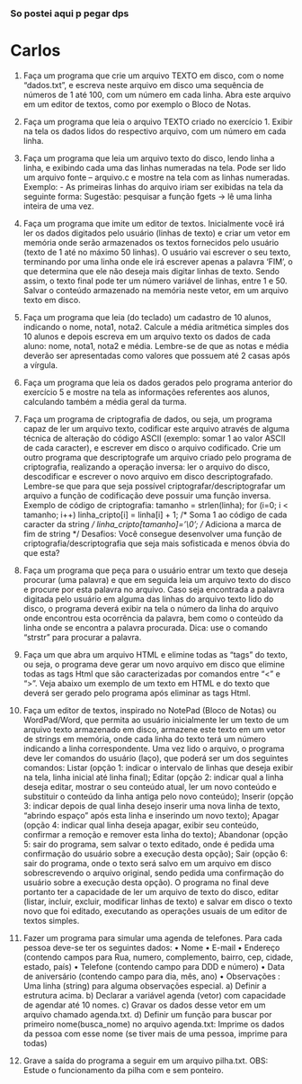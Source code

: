 <h3>So postei aqui p pegar dps</h3>

# Carlos

1.	Faça um programa que crie um arquivo TEXTO em disco, com o nome “dados.txt”, e escreva neste arquivo em disco uma sequência de números de 1 até 100, com um número em cada linha. Abra este arquivo em um editor de textos, como por exemplo o Bloco de Notas.

2.	Faça um programa que leia o arquivo TEXTO criado no exercício 1. Exibir na tela os dados lidos do respectivo arquivo, com um número em cada linha.

3. Faça um programa que leia um arquivo texto do disco, lendo linha a linha, e exibindo cada uma das
linhas numeradas na tela. Pode ser lido um arquivo fonte – arquivo.c e mostre na tela com as linhas numeradas. Exemplo: - As primeiras linhas do arquivo iriam ser exibidas na tela da seguinte forma:
Sugestão: pesquisar a função fgets -> lê uma linha inteira de uma vez.

4. Faça um programa que imite um editor de textos. Inicialmente você irá ler os dados digitados pelo
usuário (linhas de texto) e criar um vetor em memória onde serão armazenados os textos fornecidos
pelo usuário (texto de 1 até no máximo 50 linhas). O usuário vai escrever o seu texto, terminando por
uma linha onde ele irá escrever apenas a palavra ‘FIM’, o que determina que ele não deseja mais
digitar linhas de texto. Sendo assim, o texto final pode ter um número variável de linhas, entre 1 e 50.
Salvar o conteúdo armazenado na memória neste vetor, em um arquivo texto em disco. 

5. Faça um programa que leia (do teclado) um cadastro de 10 alunos, indicando o nome, nota1, nota2.
 Calcule a média aritmética simples dos 10 alunos e depois escreva em um arquivo texto os dados de
cada aluno: nome, nota1, nota2 e média. Lembre-se de que as notas e média deverão ser apresentadas como valores que possuem até 2 casas após a vírgula.

6. Faça um programa que leia os dados gerados pelo programa anterior do exercício 5 e mostre na tela as
informações referentes aos alunos, calculando também a média geral da turma.

7. Faça um programa de criptografia de dados, ou seja, um programa capaz de ler um arquivo texto,
codificar este arquivo através de alguma técnica de alteração do código ASCII (exemplo: somar 1 ao
valor ASCII de cada caracter), e escrever em disco o arquivo codificado. Crie um outro programa que
descriptografe um arquivo criado pelo programa de criptografia, realizando a operação inversa: ler o
arquivo do disco, descodificar e escrever o novo arquivo em disco descriptografado. Lembre-se que
para que seja possível criptografar/descriptografar um arquivo a função de codificação deve possuir
uma função inversa. Exemplo de código de criptografia:
tamanho = strlen(linha);
for (i=0; i < tamanho; i++)
linha_cripto[i] = linha[i] + 1; /* Soma 1 ao código de cada caracter da string */
linha_cripto[tamanho]=’\0’; /* Adiciona a marca de fim de string */
Desafios: Você consegue desenvolver uma função de criptografia/descriptografia que seja mais
sofisticada e menos óbvia do que esta?


8. Faça um programa que peça para o usuário entrar um texto que deseja procurar (uma palavra) e que em
seguida leia um arquivo texto do disco e procure por esta palavra no arquivo. Caso seja encontrada a
palavra digitada pelo usuário em alguma das linhas do arquivo texto lido do disco, o programa deverá
exibir na tela o número da linha do arquivo onde encontrou esta ocorrência da palavra, bem como o
conteúdo da linha onde se encontra 
a palavra procurada. Dica: use o comando “strstr” para procurar a palavra.


9. Faça um que abra um arquivo HTML e elimine todas as “tags” do texto, ou seja, o programa deve gerar um novo arquivo em disco que elimine todas as tags Html que são caracterizadas por comandos entre “<” e “>”. Veja abaixo um exemplo de um texto em HTML e do texto que deverá ser gerado pelo programa após eliminar as tags Html.

10. Faça um editor de textos, inspirado no NotePad (Bloco de Notas) ou WordPad/Word, que permita ao usuário inicialmente ler um texto de um arquivo texto armazenado em disco, armazene este texto em um vetor de strings em memória, onde cada linha do texto terá um número indicando a linha correspondente. Uma vez lido o arquivo, o programa deve ler comandos do usuário (laço), que poderá ser um dos seguintes comandos: Listar (opção 1: indicar o intervalo de linhas que deseja exibir na tela, linha inicial até linha final); Editar (opção 2: indicar qual a linha deseja editar, mostrar o seu conteúdo atual, ler um novo conteúdo e substituir o conteúdo da linha antiga pelo novo conteúdo); Inserir (opção 3: indicar depois de qual linha desejo inserir uma nova linha de texto, “abrindo espaço”  após esta linha e inserindo um novo texto); Apagar (opção 4: indicar qual linha deseja apagar, exibir seu conteúdo, confirmar a remoção e remover esta linha do texto); Abandonar (opção 5: sair do programa, sem salvar o texto editado, onde é pedida uma confirmação do usuário sobre a execução desta opção); Sair (opção 6: sair do programa, onde o texto será salvo em um arquivo em disco sobrescrevendo o arquivo original, sendo pedida uma confirmação do usuário sobre a execução desta opção). O programa no final deve portanto ter a capacidade de ler um arquivo de texto do disco, editar (listar, incluir, excluir, modificar linhas de texto) e salvar em disco o texto novo que foi editado, executando as operações usuais de um editor de textos simples.

11.  Fazer um programa para simular uma agenda de telefones. Para cada pessoa deve-se ter os seguintes dados:
• Nome
• E-mail
• Endereço (contendo campos para Rua, numero, complemento, bairro, cep,
cidade, estado, país)
• Telefone (contendo campo para DDD e número)
• Data de aniversário (contendo campo para dia, mês, ano)
• Observações : Uma linha (string) para alguma observações especial.
a)	Definir a estrutura acima.
b)	Declarar a variável agenda (vetor) com capacidade de agendar até 10 nomes.
c)	Gravar os dados desse vetor em um arquivo chamado agenda.txt.
d)	Definir um função para buscar por primeiro nome(busca_nome) no arquivo agenda.txt: Imprime os dados da pessoa com esse nome (se tiver mais de uma pessoa, imprime para todas)

12. Grave a saída do programa a seguir em um arquivo pilha.txt. OBS: Estude o funcionamento da pilha com e sem ponteiro.
